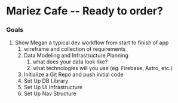 # Mariez Cafe -- Ready to order?

### Goals

1. Show Megan a typical dev workflow from start to finish of app
   1. wireframe and collection of requirements
   2. Data Modeling and Infrastructure Planning
      1. what does your data look like?
      2. what technologies will you use (eg. Firebase, Astro, etc.)
   3. Initialize a Git Repo and push initial code
   4. Set Up DB Library
   5. Set Up UI Infrastructure
   6. Set Up Nav Structure
